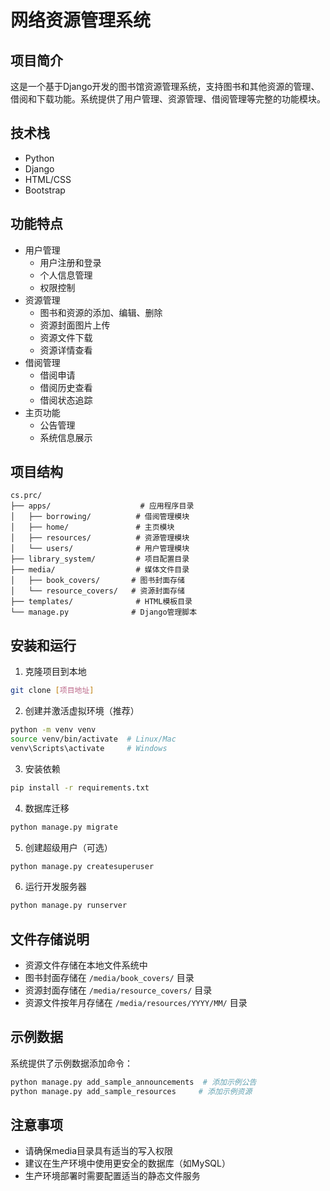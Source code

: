 
# 网络资源管理系统

## 项目简介
这是一个基于Django开发的图书馆资源管理系统，支持图书和其他资源的管理、借阅和下载功能。系统提供了用户管理、资源管理、借阅管理等完整的功能模块。

## 技术栈
- Python
- Django
- HTML/CSS
- Bootstrap

## 功能特点
- 用户管理
  - 用户注册和登录
  - 个人信息管理
  - 权限控制
- 资源管理
  - 图书和资源的添加、编辑、删除
  - 资源封面图片上传
  - 资源文件下载
  - 资源详情查看
- 借阅管理
  - 借阅申请
  - 借阅历史查看
  - 借阅状态追踪
- 主页功能
  - 公告管理
  - 系统信息展示

## 项目结构
```
cs.prc/
├── apps/                    # 应用程序目录
│   ├── borrowing/          # 借阅管理模块
│   ├── home/               # 主页模块
│   ├── resources/          # 资源管理模块
│   └── users/              # 用户管理模块
├── library_system/         # 项目配置目录
├── media/                  # 媒体文件目录
│   ├── book_covers/       # 图书封面存储
│   └── resource_covers/   # 资源封面存储
├── templates/              # HTML模板目录
└── manage.py              # Django管理脚本
```

## 安装和运行
1. 克隆项目到本地
```bash
git clone [项目地址]
```

2. 创建并激活虚拟环境（推荐）
```bash
python -m venv venv
source venv/bin/activate  # Linux/Mac
venv\Scripts\activate     # Windows
```

3. 安装依赖
```bash
pip install -r requirements.txt
```

4. 数据库迁移
```bash
python manage.py migrate
```

5. 创建超级用户（可选）
```bash
python manage.py createsuperuser
```

6. 运行开发服务器
```bash
python manage.py runserver
```

## 文件存储说明
- 资源文件存储在本地文件系统中
- 图书封面存储在 `/media/book_covers/` 目录
- 资源封面存储在 `/media/resource_covers/` 目录
- 资源文件按年月存储在 `/media/resources/YYYY/MM/` 目录

## 示例数据
系统提供了示例数据添加命令：
```bash
python manage.py add_sample_announcements  # 添加示例公告
python manage.py add_sample_resources     # 添加示例资源
```

## 注意事项
- 请确保media目录具有适当的写入权限
- 建议在生产环境中使用更安全的数据库（如MySQL）
- 生产环境部署时需要配置适当的静态文件服务
